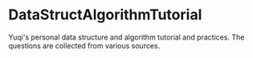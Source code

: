 # DataStructAlgorithmTutorial
Yuqi's personal data structure and algorithm tutorial and practices. The questions are collected from various sources.
